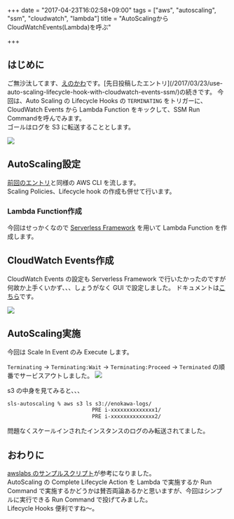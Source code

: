 +++
date = "2017-04-23T16:02:58+09:00"
tags = ["aws", "autoscaling", "ssm", "cloudwatch", "lambda"]
title = "AutoScalingからCloudWatchEvents(Lambda)を呼ぶ"

+++

## はじめに
ご無沙汰してます、[えのかわ](https://twitter.com/enkw_)です。[先日投稿したエントリ](/2017/03/23/use-auto-scaling-lifecycle-hook-with-cloudwatch-events-ssm/)の続きです。  
今回は、Auto Scaling の Lifecycle Hooks の `TERMINATING` をトリガーに、CloudWatch Events から Lambda Function をキックして、SSM Run Commandを呼んでみます。  
ゴールはログを S3 に転送することとします。

<img src="/images/as-scalein-flow.png">

## AutoScaling設定
[前回のエントリ](/2017/03/23/use-auto-scaling-lifecycle-hook-with-cloudwatch-events-ssm/)と同様の AWS CLI を流します。  
Scaling Policies、Lifecycle hook の作成も併せて行います。

### Lambda Function作成
今回はせっかくなので [Serverless Framework](https://serverless.com/) を用いて Lambda Function を作成します。
<script src="https://gist.github.com/enokawa/9f0d4b30924f5d1cdeba3a7675aecca8.js"></script>

## CloudWatch Events作成
CloudWatch Events の設定も Serverless Framework で行いたかったのですが何故か上手くいかず、、、しょうがなく GUI で設定しました。
ドキュメントは[こちら](https://serverless.com/framework/docs/providers/aws/events/cloudwatch-event/)です。

<img src="/images/cloudwatch-events-as.png">

## AutoScaling実施
今回は Scale In Event のみ Execute します。

`Terminating` -> `Terminating:Wait` -> `Terminating:Proceed` -> `Terminated` の順番でサービスアウトしました。
<img src="/images/cloudwatch-event-scalein.png">

s3 の中身を見てみると、、、
```sh
sls-autoscaling % aws s3 ls s3://enokawa-logs/
                           PRE i-xxxxxxxxxxxxxx1/
                           PRE i-xxxxxxxxxxxxxx2/
```
問題なくスケールインされたインスタンスのログのみ転送されてました。

## おわりに
[awslabs のサンプルスクリプト](https://github.com/awslabs/aws-lambda-lifecycle-hooks-function/blob/master/lambda_backup.py)が参考になりました。  
AutoScaling の Complete Lifecycle Action を Lambda で実施するか Run Command で実施するかどうかは賛否両論あるかと思いますが、今回はシンプルに実行できる Run Command で投げてみました。  
Lifecycle Hooks 便利ですね〜。
